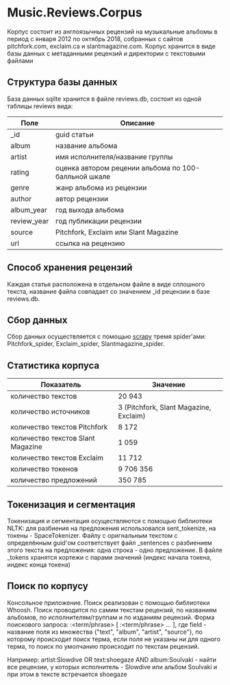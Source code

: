 # Music.Reviews.Corpus

Корпус состоит из англоязычных рецензий на музыкальные альбомы в период с января 2012 по октябрь 2018, собранных с сайтов pitchfork.com, exclaim.ca и slantmagazine.com. 
Корпус хранится в виде базы данных с метаданными рецензий и директории с текстовыми файлами

## Структура базы данных
База данных sqilte хранится в файле reviews.db, состоит из одной таблицы reviews вида:

| Поле | Описание |
|------|----------|
| _id | guid статьи |
| album | название альбома |
| artist | имя исполнителя/название группы |
| rating | оценка автором рецении альбома по 100-балльной шкале |
| genre | жанр альбома из рецензии |
| author | автор рецензии |
| album_year | год выхода альбома |
| review_year | год публикации рецензии |
| source | Pitchfork, Exclaim или Slant Magazine |
| url | ссылка на рецензию |

## Способ хранения рецензий
Каждая статья расположена в отдельном файле в виде сплошного текста, название файла совпадает со значением _id рецензии в базе reviews.db.

## Сбор данных
Сбор данных осуществляется с помощью [scrapy](https://scrapy.org/) тремя spider'ами: Pitchfork_spider, Exclaim_spider, Slantmagazine_spider. 

## Статистика корпуса
| Показатель | Значение |
|------|----------|
| количество текстов | 20 943 |
| количество источников | 3 (Pitchfork, Slant Magazine, Exclaim) |
| количество текстов Pitchfork | 8 172 |
| количество текстов Slant Magazine | 1 059 |
| количество текстов Exclaim | 11 712 |
| количество токенов | 9 706 356 |
| количество предложений | 350 785 |

## Токенизация и сегментация
Токенизация и сегментация осуществляются с помощью библиотеки NLTK: для разбиения на предложения использовался sent_tokenize, на токены - SpaceTokenizer. Файлу с оригнальным текстом с определённым guid'ом соответствует файл <guid>_sentences с разбиением этого текста на предложения: одна строка - одно предложение. В файле <guid>_tokens хранятся кортежи с парами значений (индекс начала токена, индекс конца токена)  

## Поиск по корпусу
Консольное приложение. Поиск реализован с помощью библиотеки Whoosh. Поиск проводится по самим текстам рецензий, по названиям альбомов, по исполнителям/группам и по изданиям рецензий. Форма поискового запроса: <field>:<term/phrase> [<OPERATOR> <field>:<term/phrase> <OPERATOR> ... ], где field - название поля из множества {"text", "album", "artist", "source"}, по которому происходит поиск терма, если поля не указаны ни для одного терма, то поиск по умолчанию происходит по текстам рецензий.
  
 Например:
 artist:Slowdive OR text:shoegaze AND album:Soulvaki - найти все рецензии, у которых исполнитель - Slowdive или альбом Soulvaki и при этом в тексте встречается shoegaze 
